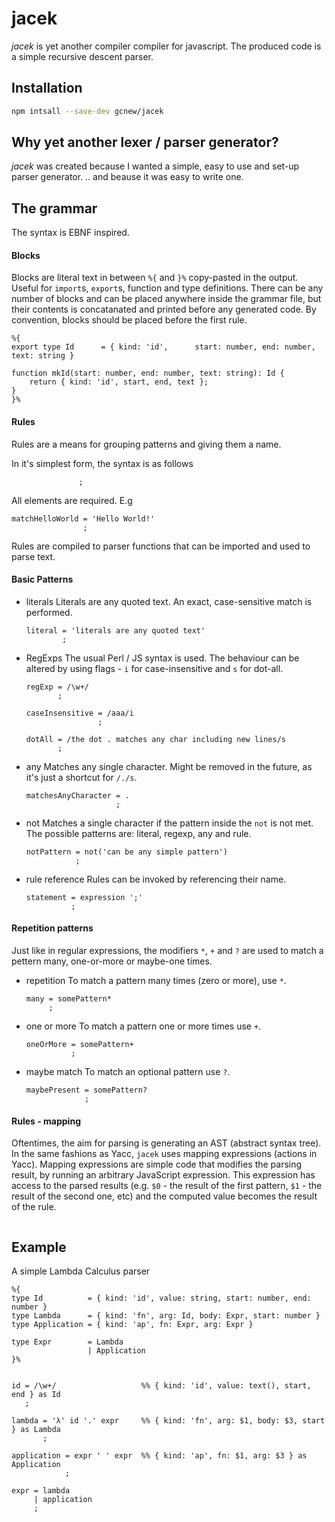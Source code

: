 
jacek
=====

*jacek* is yet another compiler compiler for javascript. The produced code is a simple recursive descent parser.


## Installation

```bash
npm intsall --save-dev gcnew/jacek
```

## Why yet another lexer / parser generator?

*jacek* was created because I wanted a simple, easy to use and set-up parser generator. .. and beause it was easy to write one.


## The grammar

The syntax is EBNF inspired.

#### Blocks

Blocks are literal text in between `%{` and `}%` copy-pasted in the output. Useful for `import`s, `export`s, function and type definitions.
There can be any number of blocks and can be placed anywhere inside the grammar file, but their contents is concatanated and printed before
any generated code. By convention, blocks should be placed before the first rule.

```
%{
export type Id      = { kind: 'id',      start: number, end: number, text: string }

function mkId(start: number, end: number, text: string): Id {
    return { kind: 'id', start, end, text };
}
}%
```

#### Rules
Rules are a means for grouping patterns and giving them a name.

In it's simplest form, the syntax is as follows

```<rule name> = <pattern>
               ;
```

All elements are required. E.g
```
matchHelloWorld = 'Hello World!'
                ;
```

Rules are compiled to parser functions that can be imported and used to parse text.


#### Basic Patterns

 - literals
   Literals are any quoted text. An exact, case-sensitive match is performed. 
   ```
   literal = 'literals are any quoted text'
           ;
   ```

 - RegExps
   The usual Perl / JS syntax is used. The behaviour can be altered by using flags - `i` for case-insensitive and `s` for dot-all. 
   ```
   regExp = /\w+/
          ;

   caseInsensitive = /aaa/i
                   ;

   dotAll = /the dot . matches any char including new lines/s
          ;
   ```

  - any
    Matches any single character. Might be removed in the future, as it's just a shortcut for `/./s`.
    ```
    matchesAnyCharacter = .
                        ;
    ```

  - not
    Matches a single character if the pattern inside the `not` is not met. The possible patterns are: literal, regexp, any and rule.
    ```
    notPattern = not('can be any simple pattern')
               ;

    ```

  - rule reference
    Rules can be invoked by referencing their name.
    ```
    statement = expression ';'
              ;
    ```

#### Repetition patterns

Just like in regular expressions, the modifiers `*`, `+` and `?` are used to match a pettern many, one-or-more or maybe-one times.

  - repetition
    To match a pattern many times (zero or more), use `*`.

    ```
    many = somePattern*
         ;
    ```

  - one or more
    To match a pattern one or more times use `+`.

    ```
    oneOrMore = somePattern+
              ;
    ```

  - maybe match
    To match an optional pattern use `?`.

    ```
    maybePresent = somePattern?
                 ;
    ```

#### Rules - mapping

Oftentimes, the aim for parsing is generating an AST (abstract syntax tree). In the same fashions as Yacc, `jacek` uses mapping
expressions (actions in Yacc). Mapping expressions are simple code that modifies the parsing result, by running an arbitrary
JavaScript expression. This expression has access to the parsed results (e.g. `$0` - the result of the first pattern, `$1` - the
result of the second one, etc) and the computed value becomes the result of the rule.

```

```


## Example

A simple Lambda Calculus parser

```
%{
type Id          = { kind: 'id', value: string, start: number, end: number }
type Lambda      = { kind: 'fn', arg: Id, body: Expr, start: number }
type Application = { kind: 'ap', fn: Expr, arg: Expr }

type Expr        = Lambda
                 | Application
}%


id = /\w+/                   %% { kind: 'id', value: text(), start, end } as Id
   ;

lambda = 'λ' id '.' expr     %% { kind: 'fn', arg: $1, body: $3, start } as Lambda
       ;

application = expr ' ' expr  %% { kind: 'ap', fn: $1, arg: $3 } as Application
            ;

expr = lambda
     | application
     ;
```
